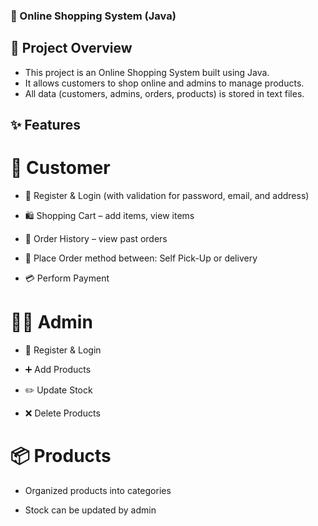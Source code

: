 ### 🛒 Online Shopping System (Java)
## 📌 Project Overview

* This project is an Online Shopping System built using Java.
* It allows customers to shop online and admins to manage products.
* All data (customers, admins, orders, products) is stored in text files.

## ✨ Features
# 👤 Customer

* 🔐 Register & Login (with validation for password, email, and address)

* 🛍️ Shopping Cart – add items, view items

* 📜 Order History – view past orders

* 🚚 Place Order method between: Self Pick-Up or delivery
  
* 💳 Perform Payment

# 👨‍💼 Admin

* 🔑 Register & Login

* ➕ Add Products

* ✏️ Update Stock

* ❌ Delete Products
  

# 📦 Products

* Organized products into categories 

* Stock can be updated by admin

